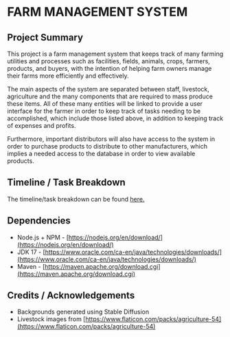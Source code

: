 # **FARM MANAGEMENT SYSTEM**

## Project Summary
This project is a farm management system that keeps track of many farming utilities and processes such as facilities, fields, animals, crops, farmers, products, and buyers, with the intention of helping farm owners manage their farms more efficiently and effectively.

The main aspects of the system are separated between staff, livestock, agriculture and the many components that are required to mass produce these items. All of these many entities will be linked to provide a user interface for the farmer in order to keep track of tasks needing to be accomplished, which include those listed above, in addition to keeping track of expenses and profits.

Furthermore, important distributors will also have access to the system in order to purchase products to distribute to other manufacturers, which implies a needed access to the database in order to view available products.

## Timeline / Task Breakdown
The timeline/task breakdown can be found [here.](./_deliverables/TIMELINE.md)

## Dependencies
- Node.js + NPM - [https://nodejs.org/en/download/](https://nodejs.org/en/download/)
- JDK 17 - [https://www.oracle.com/ca-en/java/technologies/downloads/](https://www.oracle.com/ca-en/java/technologies/downloads/)
- Maven - [https://maven.apache.org/download.cgi](https://maven.apache.org/download.cgi)

## Credits / Acknowledgements
- Backgrounds generated using Stable Diffusion
- Livestock images from [https://www.flaticon.com/packs/agriculture-54](https://www.flaticon.com/packs/agriculture-54)
